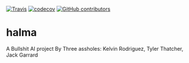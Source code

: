 [![Travis](https://img.shields.io/travis/Kelvinrr/halma.svg?style=flat)](https://travis-ci.org/Kelvinrr/halma)   [![codecov](https://codecov.io/gh/Kelvinrr/halma/branch/master/graph/badge.svg)](https://codecov.io/gh/Kelvinrr/halma)
  [![GitHub contributors](https://img.shields.io/github/contributors/kelvinrr/halma.svg?style=flat)]()
# halma

A Bullshit AI project By Three assholes: Kelvin Rodriguez, Tyler Thatcher, Jack Garrard
